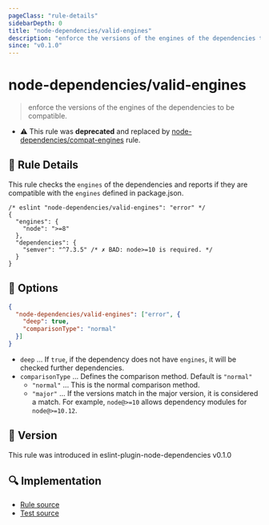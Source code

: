 ```yaml
---
pageClass: "rule-details"
sidebarDepth: 0
title: "node-dependencies/valid-engines"
description: "enforce the versions of the engines of the dependencies to be compatible."
since: "v0.1.0"
---
```


# node-dependencies/valid-engines

> enforce the versions of the engines of the dependencies to be compatible.

- :warning: This rule was **deprecated** and replaced by [node-dependencies/compat-engines](compat-engines.md) rule.

## :book: Rule Details

This rule checks the `engines` of the dependencies and reports if they are compatible with the `engines` defined in package.json.

```jsonc
/* eslint "node-dependencies/valid-engines": "error" */
{
  "engines": {
    "node": ">=8"
  },
  "dependencies": {
    "semver": "^7.3.5" /* ✗ BAD: node>=10 is required. */
  }
}
```

## :wrench: Options

```json
{
  "node-dependencies/valid-engines": ["error", {
    "deep": true,
    "comparisonType": "normal"
  }]
}
```

- `deep` ... If `true`, if the dependency does not have `engines`, it will be checked further dependencies.
- `comparisonType` ... Defines the comparison method. Default is `"normal"`
  - `"normal"` ... This is the normal comparison method.
  - `"major"` ... If the versions match in the major version, it is considered a match. For example, `node@>=10` allows dependency modules for `node@>=10.12`.

## :rocket: Version

This rule was introduced in eslint-plugin-node-dependencies v0.1.0

## :mag: Implementation

- [Rule source](https://github.com/ota-meshi/eslint-plugin-node-dependencies/blob/main/lib/rules/valid-engines.ts)
- [Test source](https://github.com/ota-meshi/eslint-plugin-node-dependencies/blob/main/tests/lib/rules/valid-engines.ts)
